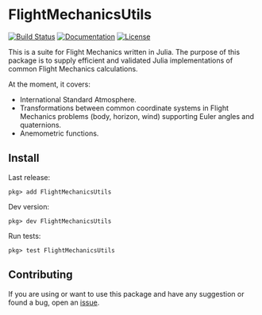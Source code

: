 # FlightMechanicsUtils

[![Build Status](https://github.com/AlexS12/FlightMechanicsUtils.jl/workflows/CI/badge.svg)](https://github.com/AlexS12/FlightMechanicsUtils.jl/actions)
[![Documentation](https://img.shields.io/badge/docs-latest-brightgreen.svg?style=flat-square)](https://alexs12.github.io/FlightMechanicsUtils.jl/dev)
[![License](https://img.shields.io/badge/license-MIT-blue.svg?style=flat-square)](https://github.com/AlexS12/FlightMechanicsUtils.jl/blob/main/LICENSE)


This is a suite for Flight Mechanics written in Julia. The purpose of this package is to supply efficient and validated Julia implementations of common Flight Mechanics calculations.

At the moment, it covers:

- International Standard Atmosphere.
- Transformations between common coordinate systems in Flight Mechanics problems (body, horizon, wind) supporting Euler angles and quaternions.
- Anemometric functions.


## Install

Last release:

`pkg> add FlightMechanicsUtils`

Dev version:

`pkg> dev FlightMechanicsUtils`

Run tests:

`pkg> test FlightMechanicsUtils`


## Contributing

If you are using or want to use this package and have any suggestion or found a bug, open an [issue](https://github.com/AlexS12/FlightMechanicsUtils.jl/issues).
